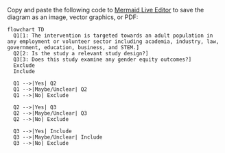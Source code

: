 Copy and paste the following code to [Mermaid Live Editor](https://mermaid.live/) to save the diagram as an image, vector graphics, or PDF:

```mermaid
flowchart TD
  Q1[1: The intervention is targeted towards an adult population in any employment or volunteer sector including academia, industry, law, government, education, business, and STEM.]
  Q2[2: Is the study a relevant study design?]
  Q3[3: Does this study examine any gender equity outcomes?]
  Exclude
  Include

  Q1 -->|Yes| Q2
  Q1 -->|Maybe/Unclear| Q2
  Q1 -->|No| Exclude

  Q2 -->|Yes| Q3
  Q2 -->|Maybe/Unclear| Q3
  Q2 -->|No| Exclude

  Q3 -->|Yes| Include
  Q3 -->|Maybe/Unclear| Include
  Q3 -->|No| Exclude
```
